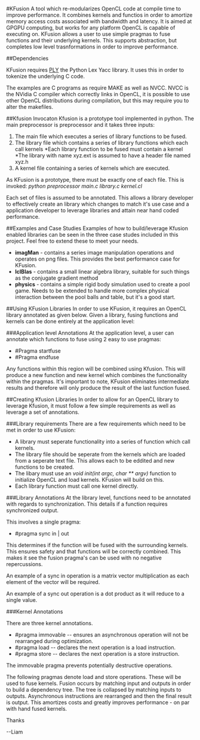 #KFusion
A tool which re-modularizes OpenCL code at compile time to improve performance.  It combines kernels and functios in order to amortize memory access costs associated with bandwidth and latency.  It is aimed at GPGPU computing, but works for any platform OpenCL is capable of executing on.  KFusion allows a user to use simple pragmas to fuse functions and their underlying kernels.  This supports abstraction, but completes low level trasnformations in order to improve performance.

##Dependencies

KFusion requires [PLY](http://www.dabeaz.com/ply/) the Python Lex Yacc library.  It uses this in order to tokenize the underlying C code.

The examples are C programs as require MAKE as well as NVCC.  NVCC is the NVidia C compiler which correctly links in OpenCL, it is possible to use other OpenCL distributions during compilation, but this may require you to alter the makefiles.

##Kfusion Invocaton
Kfusion is a prototype tool implemented in python.  The main preprocessor is preprocessor and it takes three inputs:

1. The main file which executes a series of library functions to be fused.
2. The library file which contains a series of library functions which each call kernels
  *Each library function to be fused must contain a kernel
  *The library with name xyz.ext is assumed to have a header file named xyz.h
3. A kernel file containing a series of kernels which are executed.

As KFusion is a prototype, there must be exactly one of each file.  This is invoked:
*python preprocessor main.c library.c kernel.cl*

Each set of files is assumed to be annotated.  This allows a library developer to effectively create an library which changes to match it's use case and a application developer to leverage libraries and attain near hand coded performance.


##Examples and Case Studies
Examples of how to build/leverage Kfusion enabled libraries can be seen in the three case studes included in this project.  Feel free to extend these to meet your needs.
* **imagMan** - contains a series image manipulation operations and operates on png files. This provides the best performance case for KFusion.
* **lclBlas** - contains a small linear algebra library, suitable for such things as the conjugate gradient method
* **physics** - contains a simple rigid body simulation used to create a pool game.  Needs to be extended to handle more complex physical interaction between the pool balls and table, but it's a good start.

##Using KFusion Libraries
In order to use KFusion, it requires an OpenCL library annotated as given below.  Given a library, fusing functions and kernels can be done entirely at the application level:

###Application level Annotations
At the application level, a user can annotate which functions to fuse using 2 easy to use pragmas:
* #Pragma startfuse
* #Pragma endfuse

Any functions within this region will be combined using Kfusion.  This will produce a new function and new kernel which combines the functionality within the pragmas.  It's important to note, KFusion eliminates intermediate results and therefore will only produce the result of the last function fused.

##Creating Kfusion Libraries
In order to allow for an OpenCL library to leverage Kfusion, it must follow a few simple requirements as well as leverage a set of annotations. 

###Library requirements
There are a few requirements which need to be met in order to use KFusion:
* A library must seperate functionality into a series of function which call kernels.  
* The library file should be seperate from the kernels which are loaded from a seperate text file.  This allows each to be eddited and new functions to be created.  
* The libary must use an *void init(int argc, char ** argv)* function to initialize OpenCL and load kernels.  KFusion will build on this.
* Each library function must call one kernel directly.

###Library Annotations
At the library level, functions need to be annotated with regards to synchronization.  This details if a function requires synchronized output.  

This involves a single pragma: 
* #pragma sync in | out

This determines if the function will be fused with the surrounding kernels.  This ensures safety and that functions will be correctly combined.  This makes it see the fusion pragma's can be used with no negative repercussions.

An example of a sync in operation is a matrix vector multiplication as each element of the vector will be required.

An example of a sync out operation is a dot product as it will reduce to a single value.

###Kernel Annotations

There are three kernel annotations.  
* #pragma immovable -- ensures an asynchronous operation will not be rearranged during optimization.
* #pragma load -- declares the next operation is a load instruction.  
* #pragma store -- declares the next operation is a store instruction.

The immovable pragma prevents potentially destructive operations.

The following pragmas denote load and store operations.  These will be used to fuse kernels.  Fusion occurs by matching input and outputs in order to build a dependency tree.  The tree is collapsed by matching inputs to outputs.  Asynchronous instructions are rearranged and then the final result is output.  This amortizes costs and greatly improves performance - on par with hand fused kernels.

Thanks

--Liam